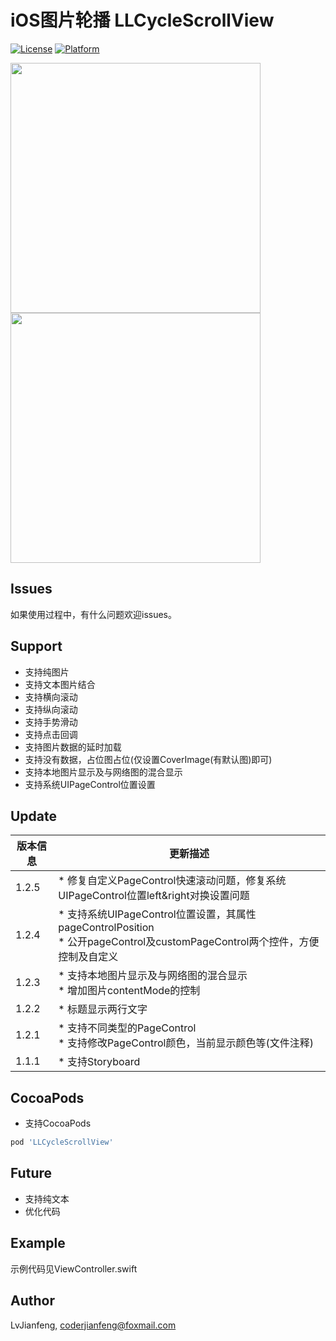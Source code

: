# iOS图片轮播 LLCycleScrollView

[![License](https://img.shields.io/cocoapods/l/LLCycleScrollView.svg?style=flat)](http://cocoapods.org/pods/LLCycleScrollView)
[![Platform](https://img.shields.io/cocoapods/p/LLCycleScrollView.svg?style=flat)](http://cocoapods.org/pods/LLCycleScrollView)

<img src="https://github.com/LvJianfeng/LLCycleScrollView/blob/master/2.gif" width="400" align="center">  <img src="https://github.com/LvJianfeng/LLCycleScrollView/blob/master/screen.gif" width="400" align="center">

## Issues
如果使用过程中，有什么问题欢迎issues。

## Support

* 支持纯图片
* 支持文本图片结合
* 支持横向滚动
* 支持纵向滚动
* 支持手势滑动
* 支持点击回调
* 支持图片数据的延时加载
* 支持没有数据，占位图占位(仅设置CoverImage(有默认图)即可)
* 支持本地图片显示及与网络图的混合显示
* 支持系统UIPageControl位置设置

## Update

版本信息 | 更新描述
----    |  ------
1.2.5   | * 修复自定义PageControl快速滚动问题，修复系统UIPageControl位置left&right对换设置问题
1.2.4   | * 支持系统UIPageControl位置设置，其属性pageControlPosition<br>* 公开pageControl及customPageControl两个控件，方便控制及自定义
1.2.3   | * 支持本地图片显示及与网络图的混合显示<br>* 增加图片contentMode的控制
1.2.2   | * 标题显示两行文字
1.2.1   | * 支持不同类型的PageControl<br>* 支持修改PageControl颜色，当前显示颜色等(文件注释)
1.1.1   | * 支持Storyboard

## CocoaPods
* 支持CocoaPods
```ruby
pod 'LLCycleScrollView' 
```
<!--注意：在pod install的时候，比较慢(可能网速问题)，如果在pod update的时候就比较快了，此无解。-->
## Future

* 支持纯文本
* 优化代码

## Example

示例代码见ViewController.swift

## Author

LvJianfeng, coderjianfeng@foxmail.com






